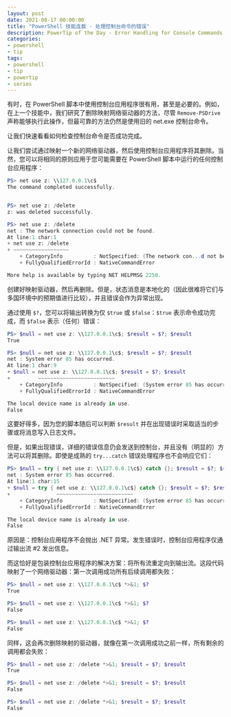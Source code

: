 ```yaml
---
layout: post
date: 2021-08-17 00:00:00
title: "PowerShell 技能连载 - 处理控制台命令的错误"
description: PowerTip of the Day - Error Handling for Console Commands
categories:
- powershell
- tip
tags:
- powershell
- tip
- powertip
- series
---
```

有时，在 PowerShell 脚本中使用控制台应用程序很有用，甚至是必要的。例如，在上一个技能中，我们研究了删除映射网络驱动器的方法，尽管 `Remove-PSDrive` 声称能够执行此操作，但最可靠的方法仍然是使用旧的 net.exe 控制台命令。

让我们快速看看如何检查控制台命令是否成功完成。

让我们尝试通过映射一个新的网络驱动器，然后使用控制台应用程序将其删除。当然，您可以将相同的原则应用于您可能需要在 PowerShell 脚本中运行的任何控制台应用程序：

```powershell
PS> net use z: \\127.0.0.1\c$
The command completed successfully.


PS> net use z: /delete
z: was deleted successfully.

PS> net use z: /delete
net : The network connection could not be found.
At line:1 char:1
+ net use z: /delete
+ ~~~~~~~~~~~~~~~~~~
    + CategoryInfo          : NotSpecified: (The network con...d not be found.:String) [], RemoteException
    + FullyQualifiedErrorId : NativeCommandError

More help is available by typing NET HELPMSG 2250.
```

创建好映射驱动器，然后再删除。但是，状态消息是本地化的（因此很难将它们与多国环境中的预期值进行比较），并且错误会作为异常出现。

通过使用 `$?`，您可以将输出转换为仅 `$true` 或 `$false`：`$true` 表示命令成功完成，而 `$false` 表示（任何）错误：

```powershell
PS> $null = net use z: \\127.0.0.1\c$; $result = $?; $result
True

PS> $null = net use z: \\127.0.0.1\c$; $result = $?; $result
net : System error 85 has occurred.
At line:1 char:9
+ $null = net use z: \\127.0.0.1\c$; $result = $?; $result
+         ~~~~~~~~~~~~~~~~~~~~~~~~~
    + CategoryInfo          : NotSpecified: (System error 85 has occurred.:String) [], RemoteException
    + FullyQualifiedErrorId : NativeCommandError

The local device name is already in use.
False
```

这要好得多，因为您的脚本随后可以判断 `$result` 并在出现错误时采取适当的步骤或将消息写入日志文件。

但是，如果出现错误，详细的错误信息仍会发送到控制台，并且没有（明显的）方法可以将其删除。即使是成熟的 `try...catch` 错误处理程序也不会响应它们：

```powershell
PS> $null = try { net use z: \\127.0.0.1\c$} catch {}; $result = $?; $result
net : System error 85 has occurred.
At line:1 char:15
+ $null = try { net use z: \\127.0.0.1\c$} catch {}; $result = $?; $res ...
+               ~~~~~~~~~~~~~~~~~~~~~~~~~
    + CategoryInfo          : NotSpecified: (System error 85 has occurred.:String) [], RemoteException
    + FullyQualifiedErrorId : NativeCommandError

The local device name is already in use.
False
```

原因是：控制台应用程序不会抛出 .NET 异常。发生错误时，控制台应用程序仅通过输出流 #2 发出信息。

而这恰好是包装控制台应用程序的解决方案：将所有流重定向到输出流。这段代码映射了一个网络驱动器：第一次调用成功所有后续调用都失败：

```powershell
PS> $null = net use z: \\127.0.0.1\c$ *>&1; $?
True

PS> $null = net use z: \\127.0.0.1\c$ *>&1; $?
False

PS> $null = net use z: \\127.0.0.1\c$ *>&1; $?
False
```

同样，这会再次删除映射的驱动器，就像在第一次调用成功之前一样，所有剩余的调用都会失败：

```powershell
PS> $null = net use z: /delete *>&1; $result = $?; $result
True

PS> $null = net use z: /delete *>&1; $result = $?; $result
False

PS> $null = net use z: /delete *>&1; $result = $?; $result
False
```

<!--本文国际来源：[Error Handling for Console Commands](https://community.idera.com/database-tools/powershell/powertips/b/tips/posts/error-handling-for-console-commands)-->

